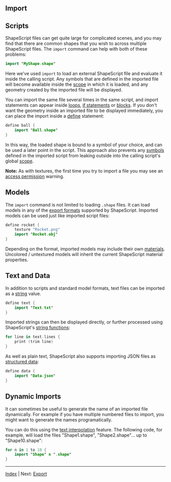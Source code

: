 Import
---

## Scripts

ShapeScript files can get quite large for complicated scenes, and you may find that there are common shapes that you wish to across multiple ShapeScript files. The `import` command can help with both of these problems:

```swift
import "MyShape.shape"
```

Here we've used `import` to load an external ShapeScript file and evaluate it inside the calling script. Any symbols that are defined in the imported file will become available inside the [scope](scope.md) in which it is loaded, and any geometry created by the imported file will be displayed.

You can import the same file several times in the same script, and import statements can appear inside [loops](control-flow.md#loops), [if statements](control-flow.md#if-else) or [blocks](blocks.md). If you don't want the geometry inside an imported file to be displayed immediately, you can place the import inside a [define](symbols.md) statement:

```swift
define ball {
    import "Ball.shape"
}
```

In this way, the loaded shape is bound to a symbol of your choice, and can be used a later point in the script. This approach also prevents any [symbols](symbols.md) defined in the imported script from leaking outside into the calling script's global [scope](scope.md).

**Note:** As with textures, the first time you try to import a file you may see an [access permission](materials.md#access-permission) warning.

## Models

The `import` command is not limited to loading `.shape` files. It can load models in any of the [export formats](export.md) supported by ShapeScript. Imported models can be used just like imported script files:

```swift
define rocket {
    texture "Rocket.png"
    import "Rocket.obj"
}
```

Depending on the format, imported models may include their own [materials](materials.md). Uncolored / untextured models will inherit the current ShapeScript material properties.

## Text and Data

In addition to scripts and standard model formats, text files can be imported as a [string](literals.md#strings) value.

```swift
define text {
    import "Text.txt"  
}
```

Imported strings can then be displayed directly, or further processed using ShapeScript's [string functions](functions.md#strings):

```swift
for line in text.lines {
    print (trim line)
}
```

As well as plain text, ShapeScript also supports importing JSON files as [structured data](literals.md#structured-data):

```swift
define data {
    import "Data.json"  
}
```

## Dynamic Imports

It can sometimes be useful to generate the name of an imported file dynamically. For example if you have multiple numbered files to import, you might want to generate the names programatically.

You can do this using the [text interpolation](text.md#interpolation) feature. The following code, for example, will load the files "Shape1.shape", "Shape2.shape"... up to "Shape10.shape":

```swift
for n in 1 to 10 {
    import "Shape" n ".shape"
}
```

---
[Index](index.md) | Next: [Export](examples.md)
